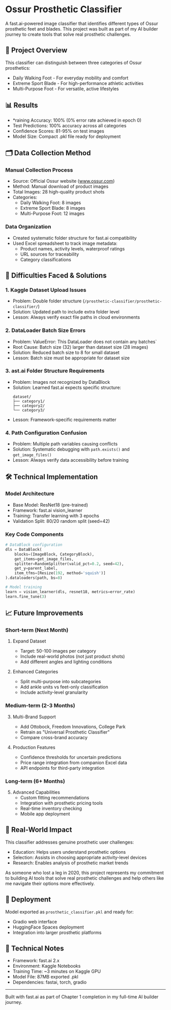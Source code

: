 # Ossur Prosthetic Classifier

A fast.ai-powered image classifier that identifies different types of Ossur prosthetic feet and blades. This project was built as part of my AI builder journey to create tools that solve real prosthetic challenges.

## 🎯 Project Overview

This classifier can distinguish between three categories of Ossur prosthetics:
- Daily Walking Foot - For everyday mobility and comfort
- Extreme Sport Blade - For high-performance athletic activities  
- Multi-Purpose Foot - For versatile, active lifestyles

## 📊 Results

- *raining Accuracy: 100% (0% error rate achieved in epoch 0)
- Test Predictions: 100% accuracy across all categories
- Confidence Scores: 81-95% on test images
- Model Size: Compact .pkl file ready for deployment

## 🗂️ Data Collection Method

### Manual Collection Process
- Source: Official Ossur website (www.ossur.com)
- Method: Manual download of product images
- Total Images: 28 high-quality product shots
- Categories: 
  - Daily Walking Foot: 8 images
  - Extreme Sport Blade: 8 images  
  - Multi-Purpose Foot: 12 images

### Data Organization
- Created systematic folder structure for fast.ai compatibility
- Used Excel spreadsheet to track image metadata:
  - Product names, activity levels, waterproof ratings
  - URL sources for traceability
  - Category classifications

## 🚧 Difficulties Faced & Solutions

### 1. Kaggle Dataset Upload Issues
- Problem: Double folder structure (`/prosthetic-classifier/prosthetic-classifier/`)
- Solution: Updated path to include extra folder level
- Lesson: Always verify exact file paths in cloud environments

### 2. DataLoader Batch Size Errors
- Problem: ValueError: This DataLoader does not contain any batches`
- Root Cause: Batch size (32) larger than dataset size (28 images)
- Solution: Reduced batch size to 8 for small dataset
- Lesson: Batch size must be appropriate for dataset size

### 3. ast.ai Folder Structure Requirements
- Problem: Images not recognized by DataBlock
- Solution: Learned fast.ai expects specific structure:
  ```
  dataset/
  ├── category1/
  ├── category2/
  └── category3/
  ```
- Lesson: Framework-specific requirements matter

### 4. Path Configuration Confusion
- Problem: Multiple path variables causing conflicts
- Solution: Systematic debugging with `path.exists()` and `get_image_files()`
- Lesson: Always verify data accessibility before training

## 🛠️ Technical Implementation

### Model Architecture
- Base Model: ResNet18 (pre-trained)
- Framework: fast.ai vision_learner
- Training: Transfer learning with 3 epochs
- Validation Split: 80/20 random split (seed=42)

### Key Code Components
```python
# DataBlock configuration
dls = DataBlock(
    blocks=(ImageBlock, CategoryBlock),
    get_items=get_image_files,
    splitter=RandomSplitter(valid_pct=0.2, seed=42),
    get_y=parent_label,
    item_tfms=[Resize(192, method='squish')]
).dataloaders(path, bs=8)

# Model training
learn = vision_learner(dls, resnet18, metrics=error_rate)
learn.fine_tune(3)
```

## 📈 Future Improvements

### Short-term (Next Month)
1. Expand Dataset
   - Target: 50-100 images per category
   - Include real-world photos (not just product shots)
   - Add different angles and lighting conditions

2. Enhanced Categories
   - Split multi-purpose into subcategories
   - Add ankle units vs feet-only classification
   - Include activity-level granularity

### Medium-term (2-3 Months)
3. Multi-Brand Support
   - Add Ottobock, Freedom Innovations, College Park
   - Retrain as "Universal Prosthetic Classifier"
   - Compare cross-brand accuracy

4. Production Features
   - Confidence thresholds for uncertain predictions
   - Price range integration from companion Excel data
   - API endpoints for third-party integration

### Long-term (6+ Months)
5. Advanced Capabilities
   - Custom fitting recommendations
   - Integration with prosthetic pricing tools
   - Real-time inventory checking
   - Mobile app deployment

## 🎯 Real-World Impact

This classifier addresses genuine prosthetic user challenges:
- Education: Helps users understand prosthetic options
- Selection: Assists in choosing appropriate activity-level devices
- Research: Enables analysis of prosthetic market trends

As someone who lost a leg in 2020, this project represents my commitment to building AI tools that solve real prosthetic challenges and help others like me navigate their options more effectively.

## 🚀 Deployment

Model exported as `prosthetic_classifier.pkl` and ready for:
- Gradio web interface
- HuggingFace Spaces deployment  
- Integration into larger prosthetic platforms

## 📝 Technical Notes

- Framework: fast.ai 2.x
- Environment: Kaggle Notebooks
- Training Time: ~3 minutes on Kaggle GPU
- Model File: 87MB exported .pkl
- Dependencies: fastai, torch, gradio

---

Built with fast.ai as part of Chapter 1 completion in my full-time AI builder journey.
